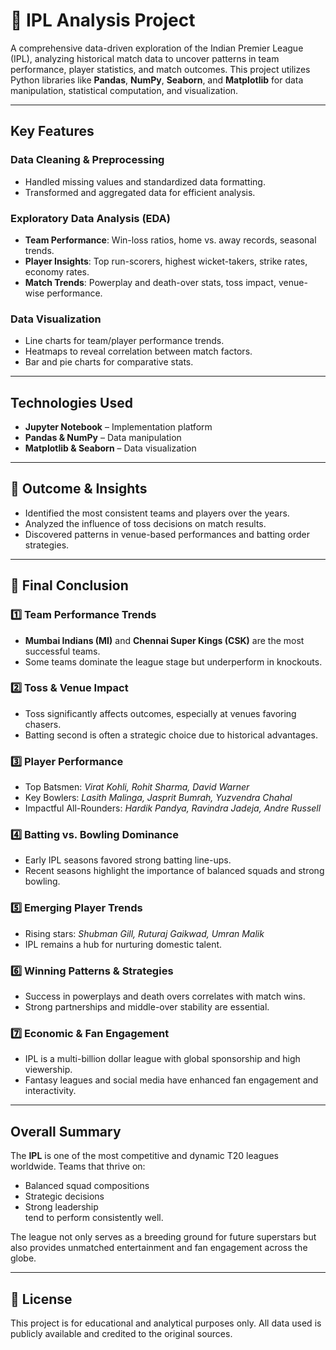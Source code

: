 # 🏏 IPL Analysis Project

A comprehensive data-driven exploration of the Indian Premier League (IPL), analyzing historical match data to uncover patterns in team performance, player statistics, and match outcomes. This project utilizes Python libraries like **Pandas**, **NumPy**, **Seaborn**, and **Matplotlib** for data manipulation, statistical computation, and visualization.

---

## Key Features

### Data Cleaning & Preprocessing
- Handled missing values and standardized data formatting.
- Transformed and aggregated data for efficient analysis.

### Exploratory Data Analysis (EDA)
- **Team Performance**: Win-loss ratios, home vs. away records, seasonal trends.
- **Player Insights**: Top run-scorers, highest wicket-takers, strike rates, economy rates.
- **Match Trends**: Powerplay and death-over stats, toss impact, venue-wise performance.

### Data Visualization
- Line charts for team/player performance trends.
- Heatmaps to reveal correlation between match factors.
- Bar and pie charts for comparative stats.

---

## Technologies Used

- **Jupyter Notebook** – Implementation platform  
- **Pandas & NumPy** – Data manipulation  
- **Matplotlib & Seaborn** – Data visualization  

---

## 📌 Outcome & Insights

- Identified the most consistent teams and players over the years.
- Analyzed the influence of toss decisions on match results.
- Discovered patterns in venue-based performances and batting order strategies.

---

## 📌 Final Conclusion

### 1️⃣ Team Performance Trends
- **Mumbai Indians (MI)** and **Chennai Super Kings (CSK)** are the most successful teams.
- Some teams dominate the league stage but underperform in knockouts.

### 2️⃣ Toss & Venue Impact
- Toss significantly affects outcomes, especially at venues favoring chasers.
- Batting second is often a strategic choice due to historical advantages.

### 3️⃣ Player Performance
- Top Batsmen: *Virat Kohli, Rohit Sharma, David Warner*
- Key Bowlers: *Lasith Malinga, Jasprit Bumrah, Yuzvendra Chahal*
- Impactful All-Rounders: *Hardik Pandya, Ravindra Jadeja, Andre Russell*

### 4️⃣ Batting vs. Bowling Dominance
- Early IPL seasons favored strong batting line-ups.
- Recent seasons highlight the importance of balanced squads and strong bowling.

### 5️⃣ Emerging Player Trends
- Rising stars: *Shubman Gill, Ruturaj Gaikwad, Umran Malik*
- IPL remains a hub for nurturing domestic talent.

### 6️⃣ Winning Patterns & Strategies
- Success in powerplays and death overs correlates with match wins.
- Strong partnerships and middle-over stability are essential.

### 7️⃣ Economic & Fan Engagement
- IPL is a multi-billion dollar league with global sponsorship and high viewership.
- Fantasy leagues and social media have enhanced fan engagement and interactivity.

---

## Overall Summary

The **IPL** is one of the most competitive and dynamic T20 leagues worldwide. Teams that thrive on:
- Balanced squad compositions  
- Strategic decisions  
- Strong leadership  
tend to perform consistently well.

The league not only serves as a breeding ground for future superstars but also provides unmatched entertainment and fan engagement across the globe.

---

## 📎 License

This project is for educational and analytical purposes only. All data used is publicly available and credited to the original sources.
